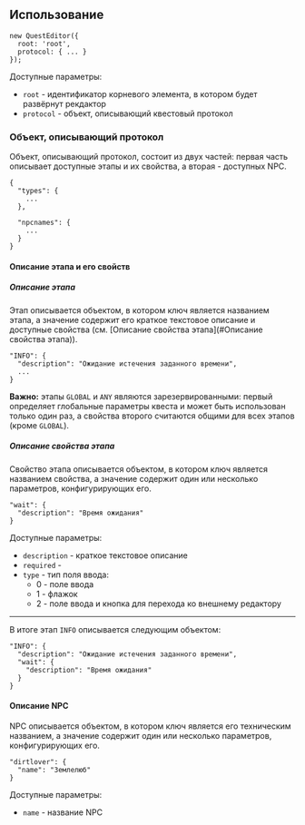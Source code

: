 ## Использование
```
new QuestEditor({
  root: 'root',
  protocol: { ... }
});
```

Доступные параметры:
* `root` - идентификатор корневого элемента, в котором будет развёрнут рекдактор
* `protocol` - объект, описывающий квестовый протокол

### Объект, описывающий протокол
Объект, описывающий протокол, состоит из двух частей: первая часть описывает доступные этапы и их свойства, а вторая - доступных NPC.
```
{
  "types": {
    ...
  },

  "npcnames": {
    ...
  }
}
```

#### Описание этапа и его свойств
##### Описание этапа
Этап описывается объектом, в котором ключ является названием этапа, а значение содержит его краткое текстовое описание и доступные свойства (см. [Описание свойства этапа](#Описание свойства этапа)).
```
"INFO": {
  "description": "Ожидание истечения заданного времени",
  ...
}
```

**Важно:** этапы `GLOBAL` и `ANY` являются зарезервированными: первый определяет глобальные параметры квеста и может быть использован только один раз, а свойства второго считаются общими для всех этапов (кроме `GLOBAL`).

##### Описание свойства этапа
Свойство этапа описывается объектом, в котором ключ является названием свойства, а значение содержит один или несколько параметров, конфигурирующих его.
```
"wait": {
  "description": "Время ожидания"
}
```

Доступные параметры:
* `description` - краткое текстовое описание
* `required` -
* `type` - тип поля ввода:
  * 0 - поле ввода
  * 1 - флажок
  * 2 - поле ввода и кнопка для перехода ко внешнему редактору

- - -
В итоге этап `INFO` описывается следующим объектом:
```
"INFO": {
  "description": "Ожидание истечения заданного времени",
  "wait": {
    "description": "Время ожидания"
  }
}
```

#### Описание NPC
NPC описывается объектом, в котором ключ является его техническим названием, а значение содержит один или несколько параметров, конфигурирующих его.
```
"dirtlover": {
  "name": "Землелюб"
}
```

Доступные параметры:
* `name` - название NPC
